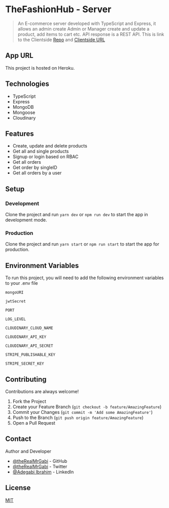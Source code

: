 # TheFashionHub - Server

> An E-commerce server developed with TypeScript and Express, it allows an admin create Admin or Manager create and update a product, add items to cart etc. API response is a REST API. This is link to the Clientside [Repo](https://github.com/theRealMrGabi/TheFashionHub/) and [Clientside URL](https://thefashionhub.netlify.app/)

## App URL

This project is hosted on Heroku.

## Technologies

- TypeScript
- Express
- MongoDB
- Mongoose
- Cloudinary

## Features

- Create, update and delete products
- Get all and single products
- Signup or login based on RBAC
- Get all orders
- Get order by singleID
- Get all orders by a user

## Setup

### Development

Clone the project and run `yarn dev` or `npm run dev` to start the app in development mode.

### Production

Clone the project and run `yarn start` or `npm run start` to start the app for production.

## Environment Variables

To run this project, you will need to add the following environment variables to your .env file

`mongoURI`

`jwtSecret`

`PORT`

`LOG_LEVEL`

`CLOUDINARY_CLOUD_NAME`

`CLOUDINARY_API_KEY`

`CLOUDINARY_API_SECRET`

`STRIPE_PUBLISHABLE_KEY`

`STRIPE_SECRET_KEY`

## Contributing

Contributions are always welcome!

1. Fork the Project
2. Create your Feature Branch (`git checkout -b feature/AmazingFeature`)
3. Commit your Changes (`git commit -m 'Add some AmazingFeature'`)
4. Push to the Branch (`git push origin feature/AmazingFeature`)
5. Open a Pull Request

## Contact

Author and Developer

- [@theRealMrGabi](https://www.github.com/therealmrgabi) - GitHub
- [@theRealMrGabi](https://www.twitter.com/therealmrgabi) - Twitter
- [@Adegabi Ibrahim](https://www.linkedin.com/in/ibrahimadegabi/) - LinkedIn

## License

[MIT](https://choosealicense.com/licenses/mit/)
